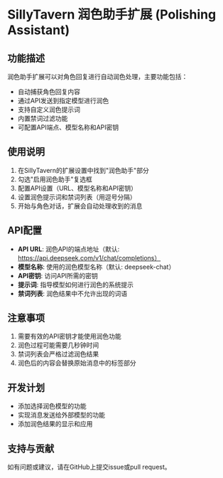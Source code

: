 # SillyTavern 润色助手扩展 (Polishing Assistant)

## 功能描述

润色助手扩展可以对角色回复进行自动润色处理，主要功能包括：
- 自动捕获角色回复内容
- 通过API发送到指定模型进行润色
- 支持自定义润色提示词
- 内置禁词过滤功能
- 可配置API端点、模型名称和API密钥

## 使用说明

1. 在SillyTavern的扩展设置中找到"润色助手"部分
2. 勾选"启用润色助手"复选框
3. 配置API设置（URL、模型名称和API密钥）
4. 设置润色提示词和禁词列表（用逗号分隔）
5. 开始与角色对话，扩展会自动处理收到的消息

## API配置

- **API URL**: 润色API的端点地址（默认: https://api.deepseek.com/v1/chat/completions）
- **模型名称**: 使用的润色模型名称（默认: deepseek-chat）
- **API密钥**: 访问API所需的密钥
- **提示词**: 指导模型如何进行润色的系统提示
- **禁词列表**: 润色结果中不允许出现的词语

## 注意事项

1. 需要有效的API密钥才能使用润色功能
2. 润色过程可能需要几秒钟时间
3. 禁词列表会严格过滤润色结果
4. 润色后的内容会替换原始消息中的<content>标签部分

## 开发计划

- 添加选择润色模型的功能
- 实现消息发送给外部模型的功能
- 添加润色结果的显示和应用

## 支持与贡献

如有问题或建议，请在GitHub上提交issue或pull request。
